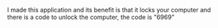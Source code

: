 I made this application and its benefit is that it locks your computer and there is a code to unlock the computer, the code is "6969"
